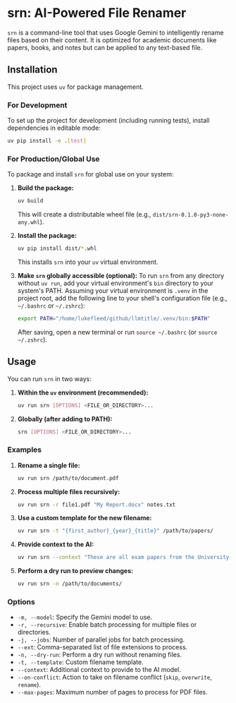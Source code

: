 
# srn: AI-Powered File Renamer

`srn` is a command-line tool that uses Google Gemini to intelligently rename files based on their content. It is optimized for academic documents like papers, books, and notes but can be applied to any text-based file.

## Installation

This project uses `uv` for package management.

### For Development

To set up the project for development (including running tests), install dependencies in editable mode:

```bash
uv pip install -e .[test]
```

### For Production/Global Use

To package and install `srn` for global use on your system:

1.  **Build the package:**
    ```bash
    uv build
    ```
    This will create a distributable wheel file (e.g., `dist/srn-0.1.0-py3-none-any.whl`).

2.  **Install the package:**
    ```bash
    uv pip install dist/*.whl
    ```
    This installs `srn` into your `uv` virtual environment.

3.  **Make `srn` globally accessible (optional):**
    To run `srn` from any directory without `uv run`, add your virtual environment's `bin` directory to your system's PATH.
    Assuming your virtual environment is `.venv` in the project root, add the following line to your shell's configuration file (e.g., `~/.bashrc` or `~/.zshrc`):

    ```bash
    export PATH="/home/lukefleed/github/llmtitle/.venv/bin:$PATH"
    ```
    After saving, open a new terminal or run `source ~/.bashrc` (or `source ~/.zshrc`).

## Usage

You can run `srn` in two ways:

1.  **Within the `uv` environment (recommended):**
    ```bash
    uv run srn [OPTIONS] <FILE_OR_DIRECTORY>...
    ```
2.  **Globally (after adding to PATH):**
    ```bash
    srn [OPTIONS] <FILE_OR_DIRECTORY>...
    ```

### Examples

1.  **Rename a single file:**

    ```bash
    uv run srn /path/to/document.pdf
    ```

2.  **Process multiple files recursively:**

    ```bash
    uv run srn -r file1.pdf "My Report.docx" notes.txt
    ```

3.  **Use a custom template for the new filename:**

    ```bash
    uv run srn -t "{first_author}_{year}_{title}" /path/to/papers/
    ```

4.  **Provide context to the AI:**

    ```bash
    uv run srn --context "These are all exam papers from the University of Bologna." /path/to/exams/
    ```

5.  **Perform a dry run to preview changes:**

    ```bash
    uv run srn -n /path/to/documents/
    ```

### Options

-   `-m, --model`: Specify the Gemini model to use.
-   `-r, --recursive`: Enable batch processing for multiple files or directories.
-   `-j, --jobs`: Number of parallel jobs for batch processing.
-   `--ext`: Comma-separated list of file extensions to process.
-   `-n, --dry-run`: Perform a dry run without renaming files.
-   `-t, --template`: Custom filename template.
-   `--context`: Additional context to provide to the AI model.
-   `--on-conflict`: Action to take on filename conflict (`skip`, `overwrite`, `rename`).
-   `--max-pages`: Maximum number of pages to process for PDF files.
